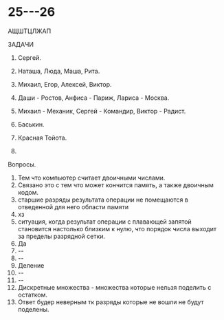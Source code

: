 # 25---26
АЩШТЦЛЖАП

ЗАДАЧИ
1. Сергей.
2. Наташа, Люда, Маша, Рита.
3. Михаил, Егор, Алексей, Виктор.
4.  Даши - Ростов, Анфиса - Париж, Лариса - Москва.
5. Михаил - Механик,  Сергей - Командир, Виктор - Радист.
6. Баськин.
7. Красная Тойота.


26.
 Вопросы.
1. Тем что компьютер считает двоичными числами.
2. Связано это с тем что может кончится память, а также двоичным кодом.
3.  старшие разряды результата операции не помещаются в отведенной для него области памяти
4.  хз
5.  ситуация, когда результат операции с плавающей запятой становится настолько близким к нулю, что порядок числа выходит за пределы разрядной сетки.
6.  Да
7.  --
8.  --
9.  Деление
10.  --
11.  --
12.  Дискретные множества - множества которые нельзя поделить с остатком.
13.  Ответ будер неверным тк разряды которые не вошли не будут поделены.
